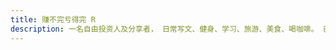```yaml
---
title: 赚不完亏得完 R
description: 一名自由投资人及分享者， 日常写文、健身、学习、旅游、美食、喝咖啡。 已婚，三娃他爹+两只猫，一句话概括人生：用自己喜欢的方式过一生！
---
```


<PageHeader
  logo="/images/weibo/avatar.jpg"
  coverImg="/images/weibo/cover.jpeg"
  :links="links"
/>

<WeiBo v-for="weibo in weiboList" :weiboData="weibo" picPrefix="2401-2406" />

<script setup>
import { ref, onMounted } from 'vue'

const links = [
  { name: 'Weibo', url: 'https://weibo.com/u/6161783533' },
  { name: 'X', url: 'https://x.com/Ryu25573472' },
  { name: 'Liberty Cats', url: 'https://x.com/LibertyCatNFT' },
]
const weiboList = ref([])
onMounted(() => {
  fetch('/json/2401-2406.json').then(response => response.text()).then(res => {
    const weobo = document.getElementById('weibo')
    weiboList.value = JSON.parse(res)
  })
})
</script>

<style module>
</style>
